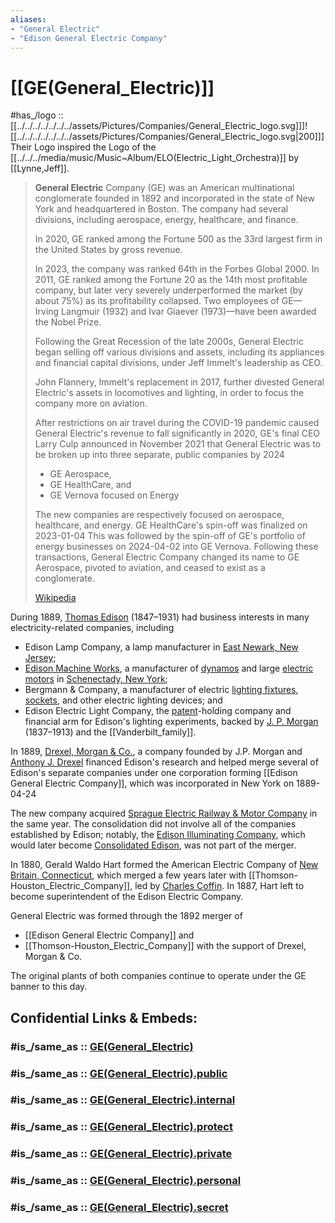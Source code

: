 ```yaml
---
aliases:
- "General Electric"
- "Edison General Electric Company"
---
```


# [[GE(General_Electric)]] 

#has_/logo ::[[../../../../../../../assets/Pictures/Companies/General_Electric_logo.svg]]]![[../../../../../../../assets/Pictures/Companies/General_Electric_logo.svg|200]]]
Their Logo inspired the Logo of the [[../../../media/music/Music~Album/ELO(Electric_Light_Orchestra)]] by [[Lynne,Jeff]]. 

> **General Electric** Company (GE) was an American multinational conglomerate 
> founded in 1892 and incorporated in the state of New York 
> and headquartered in Boston. 
> The company had several divisions, 
> including aerospace, energy, healthcare, and finance.
>
> In 2020, GE ranked among the Fortune 500 
> as the 33rd largest firm in the United States by gross revenue. 
> 
> In 2023, the company was ranked 64th in the Forbes Global 2000. 
> In 2011, GE ranked among the Fortune 20 as the 14th most profitable company, 
> but later very severely underperformed the market (by about 75%) 
> as its profitability collapsed. 
> Two employees of GE—Irving Langmuir (1932) 
> and Ivar Giaever (1973)—have been awarded the Nobel Prize.
>
> Following the Great Recession of the late 2000s, 
> General Electric began selling off various divisions and assets, 
> including its appliances and financial capital divisions, 
> under Jeff Immelt's leadership as CEO. 
> 
> John Flannery, Immelt's replacement in 2017, 
> further divested General Electric's assets in locomotives and lighting, 
> in order to focus the company more on aviation. 
> 
> After restrictions on air travel during the COVID-19 pandemic 
> caused General Electric's revenue to fall significantly in 2020, 
> GE's final CEO Larry Culp announced in November 2021 
> that General Electric was to be broken up into three separate, public companies by 2024
> - GE Aerospace, 
> - GE HealthCare, and 
> - GE Vernova focused on Energy 
> 
> The new companies are respectively focused on aerospace, healthcare, and energy. 
> GE HealthCare's spin-off was finalized on 2023-01-04 
> This was followed by the spin-off of GE's portfolio of energy businesses on 2024-04-02 into GE Vernova. 
> Following these transactions, 
> General Electric Company changed its name to GE Aerospace, 
> pivoted to aviation, and ceased to exist as a conglomerate.
>
> [Wikipedia](https://en.wikipedia.org/wiki/General%20Electric)

During 1889, [Thomas Edison](https://en.wikipedia.org/wiki/Thomas_Edison "Thomas Edison") (1847–1931) 
had business interests in many electricity-related companies, including 
- Edison Lamp Company, a lamp manufacturer in [East Newark, New Jersey](https://en.wikipedia.org/wiki/East_Newark,_New_Jersey "East Newark, New Jersey"); 
- [Edison Machine Works](https://en.wikipedia.org/wiki/Edison_Machine_Works "Edison Machine Works"), a manufacturer of [dynamos](https://en.wikipedia.org/wiki/Dynamo "Dynamo") and large [electric motors](https://en.wikipedia.org/wiki/Electric_motor "Electric motor") in [Schenectady, New York](https://en.wikipedia.org/wiki/Schenectady,_New_York "Schenectady, New York"); 
- Bergmann & Company, a manufacturer of electric [lighting fixtures](https://en.wikipedia.org/wiki/Light_fixture "Light fixture"), [sockets](https://en.wikipedia.org/wiki/Lightbulb_socket "Lightbulb socket"), and other electric lighting devices; and 
- Edison Electric Light Company, the [patent](https://en.wikipedia.org/wiki/Patent "Patent")-holding company and financial arm for Edison's lighting experiments, backed by [J. P. Morgan](https://en.wikipedia.org/wiki/J._P._Morgan "J. P. Morgan") (1837–1913) and the [[Vanderbilt_family]]. 

In 1889, [Drexel, Morgan & Co.](https://en.wikipedia.org/wiki/Drexel,_Morgan_%26_Co. "Drexel, Morgan & Co."), 
a company founded by J.P. Morgan and [Anthony J. Drexel](https://en.wikipedia.org/wiki/Anthony_J._Drexel "Anthony J. Drexel") 
financed Edison's research and helped 
merge several of Edison's separate companies under one corporation 
forming [[Edison General Electric Company]], 
which was incorporated in New York on 1889-04-24 

The new company acquired [Sprague Electric Railway & Motor Company](https://en.wikipedia.org/wiki/Sprague_Electric_Railway_%26_Motor_Company "Sprague Electric Railway & Motor Company") 
in the same year. 
The consolidation did not involve all of the companies established by Edison; 
notably, the [Edison Illuminating Company](https://en.wikipedia.org/wiki/Edison_Illuminating_Company "Edison Illuminating Company"), 
which would later become [Consolidated Edison](https://en.wikipedia.org/wiki/Consolidated_Edison "Consolidated Edison"), was not part of the merger. 

In 1880, Gerald Waldo Hart formed the American Electric Company of [New Britain, Connecticut](https://en.wikipedia.org/wiki/New_Britain,_Connecticut "New Britain, Connecticut"), 
which merged a few years later with [[Thomson-Houston_Electric_Company]], led by [Charles Coffin](https://en.wikipedia.org/wiki/Charles_A._Coffin "Charles A. Coffin"). 
In 1887, Hart left to become superintendent of the Edison Electric Company. 

General Electric was formed through the 1892 merger of 
- [[Edison General Electric Company]] and 
- [[Thomson-Houston_Electric_Company]] with the support of Drexel, Morgan & Co. 

The original plants of both companies 
continue to operate under the GE banner to this day. 


## Confidential Links & Embeds: 

### #is_/same_as :: [GE(General_Electric)](/_Standards/Society/Economics/Business/Business-Entity/IT~Company/Semiconductor-Industry/GE(General_Electric).md) 

### #is_/same_as :: [GE(General_Electric).public](/_public/Society/Economics/Business/Business-Entity/IT~Company/Semiconductor-Industry/GE(General_Electric).public.md) 

### #is_/same_as :: [GE(General_Electric).internal](/_internal/Society/Economics/Business/Business-Entity/IT~Company/Semiconductor-Industry/GE(General_Electric).internal.md) 

### #is_/same_as :: [GE(General_Electric).protect](/_protect/Society/Economics/Business/Business-Entity/IT~Company/Semiconductor-Industry/GE(General_Electric).protect.md) 

### #is_/same_as :: [GE(General_Electric).private](/_private/Society/Economics/Business/Business-Entity/IT~Company/Semiconductor-Industry/GE(General_Electric).private.md) 

### #is_/same_as :: [GE(General_Electric).personal](/_personal/Society/Economics/Business/Business-Entity/IT~Company/Semiconductor-Industry/GE(General_Electric).personal.md) 

### #is_/same_as :: [GE(General_Electric).secret](/_secret/Society/Economics/Business/Business-Entity/IT~Company/Semiconductor-Industry/GE(General_Electric).secret.md)

